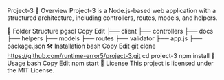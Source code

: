 Project-3
🚀 Overview
Project-3 is a Node.js-based web application with a structured architecture, including controllers, routes, models, and helpers.

📂 Folder Structure
pgsql
Copy
Edit
├── client
├── controllers
├── docs
├── helpers
├── models
├── routes
├── validator
├── app.js
├── package.json
🛠️ Installation
bash
Copy
Edit
git clone https://github.com/runtime-error5/project-3.git
cd project-3
npm install
🚦 Usage
bash
Copy
Edit
npm start
📝 License
This project is licensed under the MIT License.
